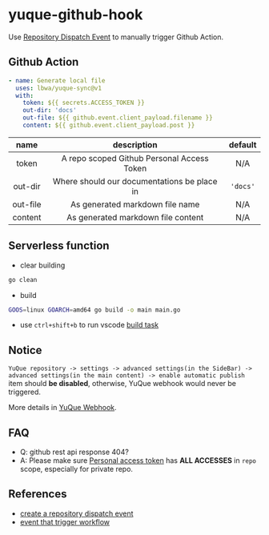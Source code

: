 # yuque-github-hook

Use [Repository Dispatch Event](https://docs.github.com/en/rest/reference/repos#create-a-repository-dispatch-event) to manually trigger Github Action.

## Github Action

```yml
- name: Generate local file
  uses: lbwa/yuque-sync@v1
  with:
    token: ${{ secrets.ACCESS_TOKEN }}
    out-dir: 'docs'
    out-file: ${{ github.event.client_payload.filename }}
    content: ${{ github.event.client_payload.post }}
```

|   name   |                 description                 | default  |
| :------: | :-----------------------------------------: | :------: |
|  token   | A repo scoped Github Personal Access Token  |   N/A    |
| out-dir  | Where should our documentations be place in | `'docs'` |
| out-file |       As generated markdown file name       |   N/A    |
| content  |     As generated markdown file content      |   N/A    |

## Serverless function

- clear building

```bash
go clean
```

- build

```bash
GOOS=linux GOARCH=amd64 go build -o main main.go
```

- use `ctrl+shift+b` to run vscode [build task](./.vscode/tasks.json)

## Notice

`YuQue repository -> settings -> advanced settings(in the SideBar) -> advanced settings(in the main content) -> enable automatic publish` item should **be disabled**, otherwise, YuQue webhook would never be triggered.

More details in [YuQue Webhook](https://www.yuque.com/yuque/developer/doc-webhook).

## FAQ

- Q: github rest api response 404?
- A: Please make sure [Personal access token](https://docs.github.com/en/github/authenticating-to-github/creating-a-personal-access-token) has **ALL ACCESSES** in `repo` scope, especially for private repo.

## References

- [create a repository dispatch event](https://docs.github.com/en/rest/reference/repos#create-a-repository-dispatch-event)
- [event that trigger workflow](https://docs.github.com/en/actions/reference/events-that-trigger-workflows#repository_dispatch)
